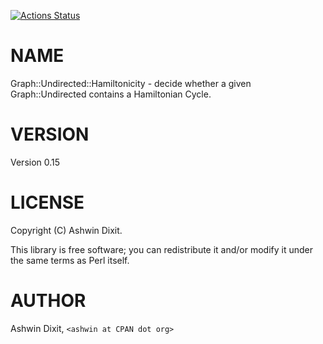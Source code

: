 [![Actions Status](https://github.com/ownlifeful/Graph-Undirected-Hamiltonicity/actions/workflows/test.yml/badge.svg)](https://github.com/ownlifeful/Graph-Undirected-Hamiltonicity/actions)
# NAME

Graph::Undirected::Hamiltonicity - decide whether a given Graph::Undirected
    contains a Hamiltonian Cycle.

# VERSION

Version 0.15

# LICENSE

Copyright (C) Ashwin Dixit.

This library is free software; you can redistribute it and/or modify
it under the same terms as Perl itself.

# AUTHOR

Ashwin Dixit, `<ashwin at CPAN dot org>`
